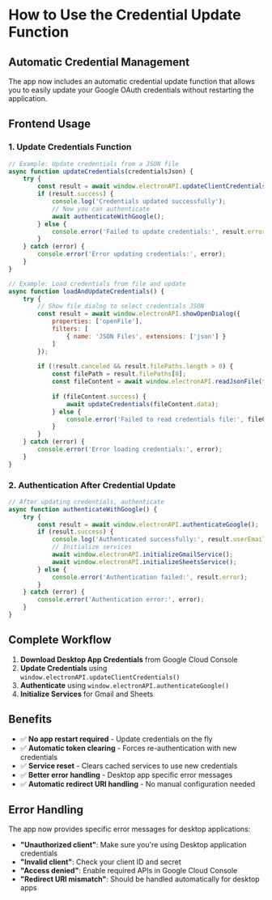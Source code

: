 # How to Use the Credential Update Function

## Automatic Credential Management

The app now includes an automatic credential update function that allows you to easily update your Google OAuth credentials without restarting the application.

## Frontend Usage

### 1. Update Credentials Function

```javascript
// Example: Update credentials from a JSON file
async function updateCredentials(credentialsJson) {
    try {
        const result = await window.electronAPI.updateClientCredentials(credentialsJson);
        if (result.success) {
            console.log('Credentials updated successfully');
            // Now you can authenticate
            await authenticateWithGoogle();
        } else {
            console.error('Failed to update credentials:', result.error);
        }
    } catch (error) {
        console.error('Error updating credentials:', error);
    }
}

// Example: Load credentials from file and update
async function loadAndUpdateCredentials() {
    try {
        // Show file dialog to select credentials JSON
        const result = await window.electronAPI.showOpenDialog({
            properties: ['openFile'],
            filters: [
                { name: 'JSON Files', extensions: ['json'] }
            ]
        });
        
        if (!result.canceled && result.filePaths.length > 0) {
            const filePath = result.filePaths[0];
            const fileContent = await window.electronAPI.readJsonFile(filePath);
            
            if (fileContent.success) {
                await updateCredentials(fileContent.data);
            } else {
                console.error('Failed to read credentials file:', fileContent.error);
            }
        }
    } catch (error) {
        console.error('Error loading credentials:', error);
    }
}
```

### 2. Authentication After Credential Update

```javascript
// After updating credentials, authenticate
async function authenticateWithGoogle() {
    try {
        const result = await window.electronAPI.authenticateGoogle();
        if (result.success) {
            console.log('Authenticated successfully:', result.userEmail);
            // Initialize services
            await window.electronAPI.initializeGmailService();
            await window.electronAPI.initializeSheetsService();
        } else {
            console.error('Authentication failed:', result.error);
        }
    } catch (error) {
        console.error('Authentication error:', error);
    }
}
```

## Complete Workflow

1. **Download Desktop App Credentials** from Google Cloud Console
2. **Update Credentials** using `window.electronAPI.updateClientCredentials()`
3. **Authenticate** using `window.electronAPI.authenticateGoogle()`
4. **Initialize Services** for Gmail and Sheets

## Benefits

- ✅ **No app restart required** - Update credentials on the fly
- ✅ **Automatic token clearing** - Forces re-authentication with new credentials
- ✅ **Service reset** - Clears cached services to use new credentials
- ✅ **Better error handling** - Desktop app specific error messages
- ✅ **Automatic redirect URI handling** - No manual configuration needed

## Error Handling

The app now provides specific error messages for desktop applications:

- **"Unauthorized client"**: Make sure you're using Desktop application credentials
- **"Invalid client"**: Check your client ID and secret
- **"Access denied"**: Enable required APIs in Google Cloud Console
- **"Redirect URI mismatch"**: Should be handled automatically for desktop apps
